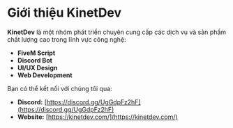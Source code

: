 # Giới thiệu KinetDev

**KinetDev** là một nhóm phát triển chuyên cung cấp các dịch vụ và sản phẩm chất lượng cao trong lĩnh vực công nghệ:

- **FiveM Script**
- **Discord Bot**
- **UI/UX Design**
- **Web Development**

Bạn có thể kết nối với chúng tôi qua:

- **Discord:** [https://discord.gg/UgGdpFz2hF](https://discord.gg/UgGdpFz2hF)
- **Website:** [https://kinetdev.com/](https://kinetdev.com/)